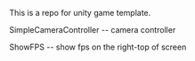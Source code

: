 This is a repo for unity game template.

SimpleCameraController -- camera controller

ShowFPS -- show fps on the right-top of screen
